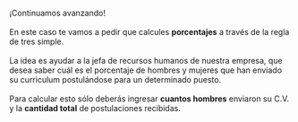 ¡Continuamos avanzando!<br><br>
En este caso te vamos a pedir que calcules **porcentajes** a través de la regla de tres simple.<br><br>
La idea es ayudar a la jefa de recursos humanos de nuestra empresa,  que desea saber cuál es el porcentaje de hombres y mujeres que han enviado su curriculum postulándose para un determinado puesto.<br><br>   Para calcular esto sólo deberás ingresar **cuantos hombres** enviaron su C.V. y la **cantidad total** de postulaciones recibidas.